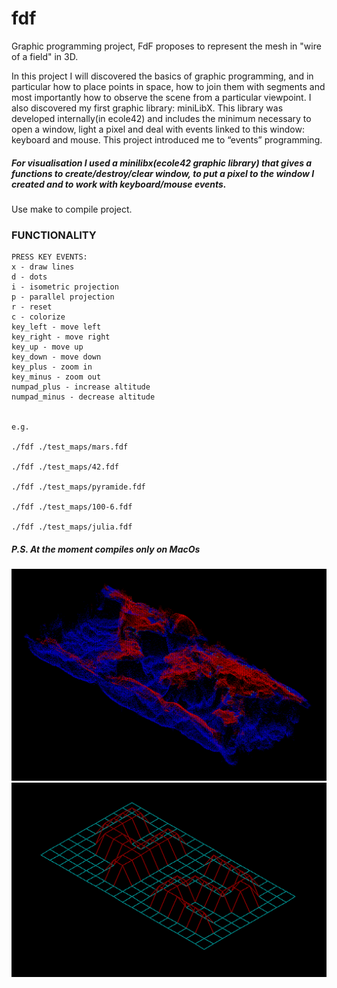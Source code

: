 # fdf
Graphic programming project, FdF proposes to represent the mesh in "wire of a field" in 3D.

In this project I will discovered the basics of graphic programming, and in particular how to place points in space, 
how to join them with segments and most importantly how to observe the scene from a particular viewpoint. 
I also discovered my first graphic library: miniLibX. This library was developed internally(in ecole42) and includes 
the minimum necessary to open a window, light a pixel and deal with events linked to this window: keyboard and mouse.
This project introduced me to “events” programming.

##### For visualisation I used a minilibx(ecole42 graphic library) that gives a functions to create/destroy/clear window, to put a pixel to the window I created and to work with keyboard/mouse events.

Use make to compile project.

### FUNCTIONALITY

```
PRESS KEY EVENTS:
x - draw lines
d - dots
i - isometric projection 
p - parallel projection
r - reset
c - colorize
key_left - move left
key_right - move right
key_up - move up
key_down - move down
key_plus - zoom in
key_minus - zoom out
numpad_plus - increase altitude
numpad_minus - decrease altitude


e.g.

./fdf ./test_maps/mars.fdf

./fdf ./test_maps/42.fdf

./fdf ./test_maps/pyramide.fdf

./fdf ./test_maps/100-6.fdf

./fdf ./test_maps/julia.fdf
```

##### P.S. At the moment compiles only on MacOs

![world](https://raw.githubusercontent.com/sabrusrin/fdf/master/images/world.png)
![42](https://raw.githubusercontent.com/sabrusrin/fdf/master/images/42.png)
